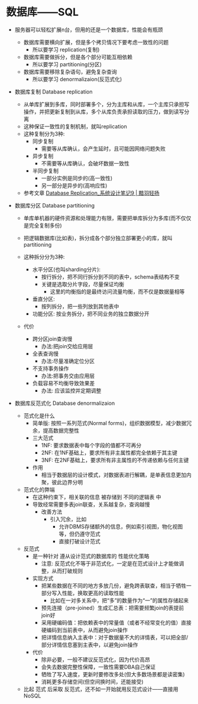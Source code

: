 # 数据库——SQL

- 服务器可以轻松扩展n台，但用的还是一个数据库，性能会有瓶颈
    - 数据库需要横向扩展，但是多个拷贝情况下要考虑一致性的问题
        - 所以要学习 replication(复制)
    - 数据库需要做拆分，但是各个部分可能互相依赖
        - 所以要学习 partitioning(分区)
    - 数据库需要移除复杂语句，避免复杂查询
        - 所以要学习 denormalizaion(反范式化)

- 数据库复制 Database replication
    - 从单库扩展到多库，同时部署多个，分为主库和从库，一个主库只承担写操作，并把更新复制到从库，多个从库负责承担读取的压力，做到读写分离
    - 这种保证一致性的复制机制，就叫replication
    - 这种复制分为3种:
        - 同步复制
            - 需要等从库确认，会产生延时，且可能因网络问题失败
        - 异步复制
            - 不需要等从库确认，会破坏数据一致性
        - 半同步复制
            - 一部分实例是同步的(高一致性)
            - 另一部分是异步的(高响应性)
    - 参考文章
        [Database Replication_系统设计笔记9 \| 黯羽轻扬](http://www.ayqy.net/blog/database-replication/)
        
- 数据库分区 Database partitioning
    - 单库单机器的硬件资源和处理能力有限，需要把单库拆分为多库(而不仅仅是完全复制多份)
    - 把逻辑数据库(比如表)，拆分成各个部分独立部署更小的库，就叫partitioning
    - 这种拆分分为3种:
        - 水平分区(也叫sharding分片):
            - 按行拆分，把不同行拆分到不同的表中，schema表结构不变
            - 关键是选取分片字段，尽量保证均衡
                - 这里的均衡指的是最终访问流量均衡，而不仅是数据量相等
        - 垂直分区:
            - 按列拆分，把一些列放到其他表中
        - 功能分区: 按业务拆分，把不同业务的独立数据分开

    - 代价
        - 跨分区join查询慢
            - 办法:把join交给应用层
        - 全表查询慢
            - 办法:尽量准确定位分区
        - 不支持事务操作
            - 办法:把事务交由应用层
        - 负载容易不均衡导致效果差
            - 办法: 应该监控并定期调整

- 数据库反范式化 Database denormalizaion
    - 范式化是什么
        - 简单版: 按照一系列范式(Normal forms)，组织数据模型，减少数据冗余，提高数据完整性
        - 三大范式
            - 1NF: 要求数据表中每个字段的值都不可再分
            - 2NF: 在1NF基础上，要求所有非主属性都完全依赖于其主键
            - 3NF: 在2NF基础上，要求所有非主属性的不传递依赖与任何主键
        - 作用
            - 相当于数据层的设计模式，对数据表进行解耦，是单表信息更加内聚，彼此边界分明
    - 范式化的弊端
        - 在这种约束下，相关联的信息 被存储到 不同的逻辑表 中
        - 导致经常需要多表join联查，关系越复杂，查询越慢
            - 改善方法
                - 引入冗余，比如
                    - 允许DBMS存储额外的信息，例如索引视图，物化视图等，但仍遵守范式
                    - 直接打破设计范式
    - 反范式
        - 是一种针对 遵从设计范式的数据库的 性能优化策略
            - 注意: 反范式化不等于非范式化，一定是在范式设计上才能做调整，从而打破规则
        - 实现方式
            - 把某些数据在不同的地方多放几份，避免跨表联查，相当于牺牲一部分写入性能，换取更高的读取性能
                - 比如在一对多关系中，把“多”的数量作为“一”的属性存储起来
            - 预先连接（pre-joined）生成汇总表：把需要频繁join的表提前join好
            - 采用硬编码值：把依赖表中的常量值（或者不经常变化的值）直接硬编码到当前表中，从而避免join操作
            - 把详情信息纳入主表中：对于数据量不大的详情表，可以把全部/部分详情信息塞到主表中，以避免join操作
        - 代价
            - 除非必要，一般不建议反范式化，因为代价高昂
            - 会失去数据完整性保障，一致性需要DBA自己保证
            - 牺牲了写入速度，更新时要修改多处(但大多数场景都是读密集)
            - 消耗更多存储空间(但空间换时间，还能接受)
    - 比起 范式 后采取 反范式，还不如一开始就用反范式设计——直接用NoSQL